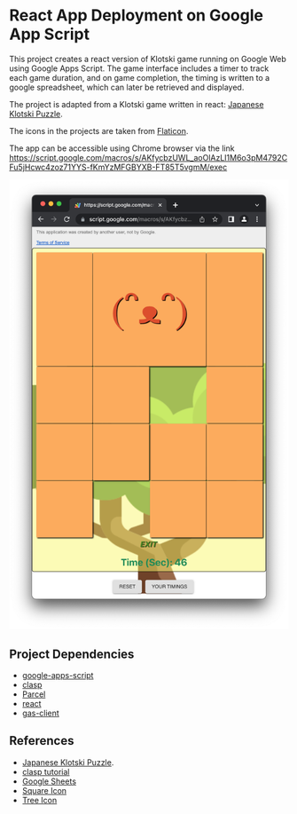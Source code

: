 # React App Deployment on Google App Script 

This project creates a react version of Klotski game running on Google Web using Google Apps Script. 
The game interface includes a timer to track each game duration, and on game completion, 
the timing is written to a google spreadsheet, which can later be retrieved and displayed.

The project is adapted from a Klotski game written in react:
[Japanese Klotski Puzzle](https://github.com/ziqingW/Japan-klotski).

The icons in the projects are taken from [Flaticon](https://www.flaticon.com/search?word=bird).

The app can be accessible using Chrome browser via the link <br>
https://script.google.com/macros/s/AKfycbzUWL_aoOlAzLI1M6o3pM4792CFu5jHcwc4zoz71YYS-fKmYzMFGBYXB-FT85T5vgmM/exec

![Game Interface](img/Game-UI.png "Game UI")

## Project Dependencies
- [google-apps-script]()
- [clasp](https://github.com/google/clasp)
- [Parcel](https://parceljs.org/recipes/react)
- [react](https://www.npmjs.com/package/react)
- [gas-client](https://github.com/enuchi/gas-client)

## References
- [Japanese Klotski Puzzle](https://github.com/ziqingW/Japan-klotski).
- [clasp tutorial](https://www.youtube.com/watch?v=aq2B02DuCs0&t=660s)
- [Google Sheets](https://developers.google.com/apps-script/guides/sheets)
- [Square Icon](https://www.flaticon.com/free-icon/square_5853902?term=square&related_id=5853902)
- [Tree Icon](https://www.flaticon.com/free-icon/tree_2220091?term=forest&related_id=2220091)
